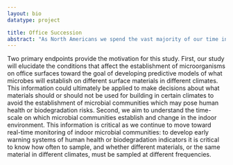 ```yaml
---
layout: bio
datatype: project

title: Office Succession
abstract: "As North Americans we spend the vast majority of our time indoors. We know that microbial communities that cohabit our homes, offices, vehicles, and hospitals (among other indoor spaces), which typically harmless, under certain circumstances can have a negative impact on the health of building inhabitants. However at this stage we have very little understanding of environmental factors contribute to the establishment of certain microbial communities in the built environment. The goal of this project is to understand successional patterns in the establishment of fungal and bacterial communities in the built environment, specifically investigating the role of climate and surface material on the establishment of microbial communities on common office-building materials."
---
```


Two primary endpoints provide the motivation for this study. First, our study will elucidate the conditions that affect the establishment of microorganisms on office surfaces toward the goal of developing predictive models of what microbes will establish on different surface materials in different climates. This information could ultimately be applied to make decisions about what materials should or should not be used for building in certain climates to avoid the establishment of microbial communities which may pose human health or biodegradation risks. Second, we aim to understand the time-scale on which microbial communities establish and change in the indoor environment. This information is critical as we continue to move toward real-time monitoring of indoor microbial communities: to develop early warning systems of human health or biodegradation indicators it is critical to know how often to sample, and whether different materials, or the same material in different climates, must be sampled at different frequencies.
